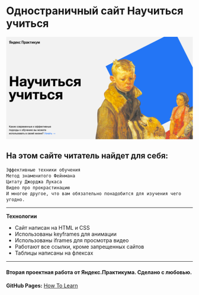 # Одностраничный сайт Научиться учиться

<a href="https://anastasiapovarkova.github.io/how-to-learn/" target="_blank">
    <img src="https://github.com/AnastasiaPovarkova/how-to-learn/blob/main/images/screensaver.png?raw=true" title="How To Learn" alt="How To Learn"/>
</a>

## На этом сайте читатель найдет для себя:

    Эффективные техники обучения
    Метод знаменитого Фейнмана
    Цитату Джорджа Лукаса
    Видео про прокрастинацию
    И многое другое, что вам обязательно понадобится для изучения чего угодно.

____

**Технологии**

- Сайт написан на HTML и CSS
- Использованы keyframes для анимации
- Использованы iframes для просмотра видео
- Работают все ссылки, кроме запрещенных сайтов
- Таблицы написаны на флексах

____
#### Вторая проектная работа от Яндекс.Практикума. Сделано с любовью.

**GitHub Pages:**  [How To Learn](https://anastasiapovarkova.github.io/how-to-learn/)
